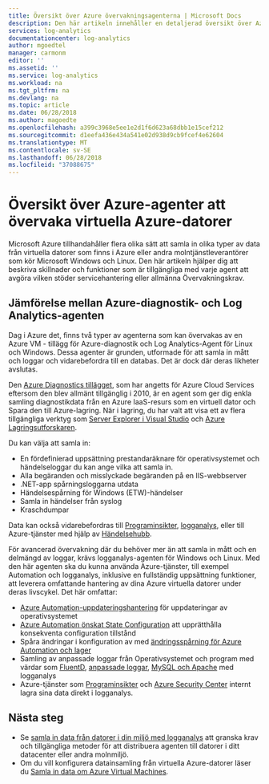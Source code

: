 ```yaml
---
title: Översikt över Azure övervakningsagenterna | Microsoft Docs
description: Den här artikeln innehåller en detaljerad översikt över Azure agenterna tillgänglig som stöd för övervakning av virtuella Azure-datorer.
services: log-analytics
documentationcenter: log-analytics
author: mgoedtel
manager: carmonm
editor: ''
ms.assetid: ''
ms.service: log-analytics
ms.workload: na
ms.tgt_pltfrm: na
ms.devlang: na
ms.topic: article
ms.date: 06/28/2018
ms.author: magoedte
ms.openlocfilehash: a399c3968e5ee1e2d1f6d623a68dbb1e15cef212
ms.sourcegitcommit: d1eefa436e434a541e02d938d9cb9fcef4e62604
ms.translationtype: MT
ms.contentlocale: sv-SE
ms.lasthandoff: 06/28/2018
ms.locfileid: "37088675"
---
```

# <a name="overview-of-the-azure-agents-to-monitor-azure-virtual-machines"></a>Översikt över Azure-agenter att övervaka virtuella Azure-datorer
Microsoft Azure tillhandahåller flera olika sätt att samla in olika typer av data från virtuella datorer som finns i Azure eller andra molntjänstleverantörer som kör Microsoft Windows och Linux.  Den här artikeln hjälper dig att beskriva skillnader och funktioner som är tillgängliga med varje agent att avgöra vilken stöder servicehantering eller allmänna Övervakningskrav.  

## <a name="comparing-azure-diagnostic-and-log-analytics-agent"></a>Jämförelse mellan Azure-diagnostik- och Log Analytics-agenten
Dag i Azure det, finns två typer av agenterna som kan övervakas av en Azure VM - tillägg för Azure-diagnostik och Log Analytics-Agent för Linux och Windows.  Dessa agenter är grunden, utformade för att samla in mått och loggar och vidarebefordra till en databas. Det är dock där deras likheter avslutas.  

Den [Azure Diagnostics tillägget](../monitoring-and-diagnostics/azure-diagnostics.md), som har angetts för Azure Cloud Services eftersom den blev allmänt tillgänglig i 2010, är en agent som ger dig enkla samling diagnostikdata från en Azure IaaS-resurs som en virtuell dator och Spara den till Azure-lagring.  När i lagring, du har valt att visa ett av flera tillgängliga verktyg som [Server Explorer i Visual Studio](../vs-azure-tools-storage-resources-server-explorer-browse-manage.md) och [Azure Lagringsutforskaren](../vs-azure-tools-storage-manage-with-storage-explorer.md).

Du kan välja att samla in:

* En fördefinierad uppsättning prestandaräknare för operativsystemet och händelseloggar du kan ange vilka att samla in. 
* Alla begäranden och misslyckade begäranden på en IIS-webbserver
* .NET-app spårningsloggarna utdata
* Händelsespårning för Windows (ETW)-händelser 
* Samla in händelser från syslog  
* Kraschdumpar 

Data kan också vidarebefordras till [Programinsikter](../application-insights/app-insights-cloudservices.md), [logganalys](../log-analytics/log-analytics-overview.md), eller till Azure-tjänster med hjälp av [Händelsehubb](../event-hubs/event-hubs-what-is-event-hubs.md). 

För avancerad övervakning där du behöver mer än att samla in mått och en delmängd av loggar, krävs logganalys-agenten för Windows och Linux.  Med den här agenten ska du kunna använda Azure-tjänster, till exempel Automation och logganalys, inklusive en fullständig uppsättning funktioner, att leverera omfattande hantering av dina Azure virtuella datorer under deras livscykel. Det här omfattar:

* [Azure Automation-uppdateringshantering](../automation/automation-update-management.md) för uppdateringar av operativsystemet
* [Azure Automation önskat State Configuration](../automation/automation-dsc-overview.md) att upprätthålla konsekventa configuration tillstånd
* Spåra ändringar i konfiguration av med [ändringsspårning för Azure Automation och lager](../automation/automation-change-tracking.md)
* Samling av anpassade loggar från Operativsystemet och program med värdar som [FluentD](../log-analytics/log-analytics-data-sources-json.md), [anpassade loggar](../log-analytics/log-analytics-data-sources-custom-logs.md), [MySQL och Apache](../log-analytics/log-analytics-data-sources-linux-applications.md) med logganalys
* Azure-tjänster som [Programinsikter](https://docs.microsoft.com/azure/application-insights/) och [Azure Security Center](https://docs.microsoft.com/azure/security-center/) internt lagra sina data direkt i logganalys.  

## <a name="next-steps"></a>Nästa steg

- Se [samla in data från datorer i din miljö med logganalys](../log-analytics/log-analytics-concept-hybrid.md) att granska krav och tillgängliga metoder för att distribuera agenten till datorer i ditt datacenter eller andra molnmiljö.
- Om du vill konfigurera datainsamling från virtuella Azure-datorer läser du [Samla in data om Azure Virtual Machines](../log-analytics/log-analytics-quick-collect-azurevm.md). 